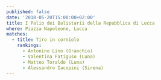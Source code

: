 ```yaml
---
published: false
date: '2018-05-20T15:00:00+02:00'
title: I Palio dei Balistarii della Repubblica di Lucca
where: Piazza Napoleone, Lucca
matches:
  - title: Tiro in corniolo
    rankings:
      - Antonino Lino (Granchio)
      - Valentina Fatiguso (Luna)
      - Matteo Toraldo (Luna)
      - Alessandro Iacopini (Sirena)
---
```

